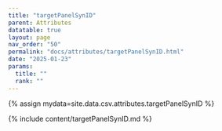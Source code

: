 ```yaml
---
title: "targetPanelSynID"
parent: Attributes
datatable: true
layout: page
nav_order: "50"
permalink: "docs/attributes/targetPanelSynID.html"
date: "2025-01-23"
params:
  title: ""
  rank: ""
---
```

{% assign mydata=site.data.csv.attributes.targetPanelSynID %} 

{% include content/targetPanelSynID.md %}
